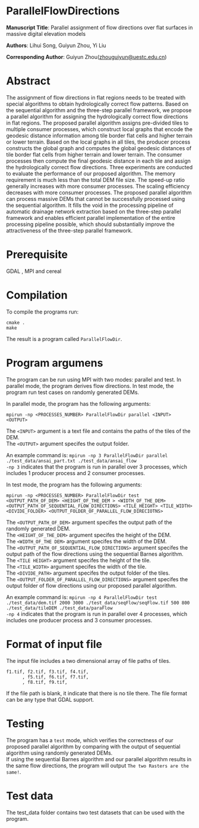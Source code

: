 # ParallelFlowDirections

**Manuscript Title**: Parallel assignment of flow directions over flat surfaces in massive digital elevation models  

**Authors**: Lihui Song, Guiyun Zhou, Yi Liu  

**Corresponding Author**: Guiyun Zhou(zhouguiyun@uestc.edu.cn)  


# Abstract
The assignment of flow directions in flat regions needs to be treated with special algorithms to obtain hydrologically correct flow patterns. Based on the sequential algorithm and the three-step parallel framework, we propose a parallel algorithm for assigning the hydrologically correct flow directions in flat regions. The proposed parallel algorithm assigns pre-divided tiles to multiple consumer processes, which construct local graphs that encode the geodesic distance information among tile border flat cells and higher terrain or lower terrain. Based on the local graphs in all tiles, the producer process constructs the global graph and computes the global geodesic distances of tile border flat cells from higher terrain and lower terrain. The consumer processes then compute the final geodesic distance in each tile and assign the hydrologically correct flow directions. Three experiments are conducted to evaluate the performance of our proposed algorithm. The memory requirement is much less than the total DEM file size. The speed-up ratio generally increases with more consumer processes. The scaling efficiency decreases with more consumer processes. The proposed parallel algorithm can process massive DEMs that cannot be successfully processed using the sequential algorithm. It fills the void in the processing pipeline of automatic drainage network extraction based on the three-step parallel framework and enables efficient parallel implementation of the entire processing pipeline possible, which should substantially improve the attractiveness of the three-step parallel framework.

# Prerequisite

GDAL , MPI and cereal

# Compilation

To compile the programs run:
```
cmake .
make
```
The result is a program called  `ParallelFlowDir`.

# Program argumens

The program can be run using MPI with two modes: parallel and test. In parallel mode, the program derives flow directions. In test mode, the program run test cases on randomly generated DEMs.

In parallel mode, the program has the following arguments: 
```
mpirun -np <PROCESSES_NUMBER> ParallelFlowDir parallel <INPUT> <OUTPUT>
```
The `<INPUT>` argument is a text file and contains the paths of the tiles of the DEM.  
The `<OUTPUT>` argument specifes the output folder.   

An example command is: `mpirun -np 3 ParallelFlowDir parallel ./test_data/ansai_part.txt ./test_data/ansai_flow`   
`-np 3` indicates that the program is run in parallel over 3 processes, which includes 1 producer process and 2 consumer processes.  

In test mode, the program has the following arguments: 
```
mpirun -np <PROCESSES_NUMBER> ParallelFlowDir test <OUTPUT_PATH_OF_DEM> <HEIGHT_OF_THE_DEM > <WIDTH_OF_THE_DEM> <OUTPUT_PATH_OF_SEQUENTIAL_FLOW_DIRECTIONS> <TILE_HEIGHT> <TILE_WIDTH> <DIVIDE_FOLDER> <OUTPUT_FOLDER_OF_PARALLEL_FLOW_DIRECIOTNS>   
```
The `<OUTPUT_PATH_OF_DEM>` argument specifes the output path of the randomly generated DEM.  
The `<HEIGHT_OF_THE_DEM>` argument specifes the height of the DEM.   
The `<WIDTH_OF_THE DEM>` argument specifes the width of the DEM.   
The `<OUTPUT_PATH_OF_SEQUENTIAL_FLOW_DIRECTIONS>` argument specifes the output path of the flow directions using the sequential Barnes algorithm.  
The `<TILE HEIGHT>` argument specifes the height of the tile.   
The `<TILE_WIDTH>` argument specifes the width of the tile.   
The `<DIVIDE_PATH>` argument specifes the output folder of the tiles.  
The `<OUTPUT_FOLDER_OF_PARALLEL_FLOW_DIRECTIONS>` argument specifes the output folder of flow directions using our proposed parallel algorithm.  

An example command is: `mpirun -np 4 ParallelFlowDir test ./test_data/dem.tif 2000 3000 ./test_data/seqFlow/seqFlow.tif 500 800 ./test_data/tileDEM ./test_data/paraFlow `   
`-np 4` indicates that the program is run in parallel over 4 processes, which includes one producer process and 3 consumer processes. 

# Format of input file 

The input file includes a two dimensional array of file paths of tiles.  
```
f1.tif, f2.tif, f3.tif, f4.tif,
      , f5.tif, f6.tif, f7.tif,
      , f8.tif, f9.tif,
```
If the file path is blank, it indicate that there is no tile there. The file format can be any type that GDAL support. 

# Testing

The program has a `test` mode, which verifies the correctness of our proposed parallel algorithm by comparing with the output of sequential algorithm using randomly generated DEMs.   
If using the sequential Barnes algorithm and our parallel algorithm results in the same flow directions, the program will output `The two Rasters are the same!`.

# Test data

The test_data folder contains two test datasets that can be used with the program.



